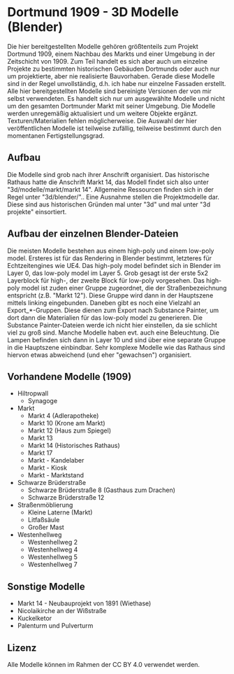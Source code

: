 # Dortmund 1909 - 3D Modelle (Blender)

Die hier bereitgestellten Modelle gehören größtenteils zum Projekt Dortmund 1909, einem Nachbau des Markts und einer Umgebung in der Zeitschicht von 1909. Zum Teil handelt es sich aber auch um einzelne Projekte zu bestimmten historischen Gebäuden Dortmunds oder auch nur um projektierte, aber nie realisierte Bauvorhaben. Gerade diese Modelle sind in der Regel unvollständig, d.h. ich habe nur einzelne Fassaden erstellt. 
Alle hier bereitgestellten Modelle sind bereinigte Versionen der von mir selbst verwendeten. Es handelt sich nur um ausgewählte Modelle und nicht um den gesamten Dortmunder Markt mit seiner Umgebung. Die Modelle werden unregemäßig aktualisiert und um weitere Objekte ergänzt. Texturen/Materialien fehlen möglicherweise. Die Auswahl der hier veröffentlichen Modelle ist teilweise zufällig, teilweise bestimmt durch den momentanen Fertigstellungsgrad.

## Aufbau
Die Modelle sind grob nach ihrer Anschrift organisiert. Das historische Rathaus hatte die Anschrift Markt 14, das Modell findet sich also unter "3d/modelle/markt/markt 14". Allgemeine Ressourcen finden sich in der Regel unter "3d/blender/"..
Eine Ausnahme stellen die Projektmodelle dar. Diese sind aus historischen Gründen mal unter "3d" und mal unter "3d projekte" einsortiert.

## Aufbau der einzelnen Blender-Dateien
Die meisten Modelle bestehen aus einem high-poly und einem low-poly model. Ersteres ist für das Rendering in Blender bestimmt, letzteres für Echtzeitengines wie UE4. Das high-poly model befindet sich in Blender im Layer 0, das low-poly model im Layer 5. Grob gesagt ist der erste 5x2 Layerblock für high-, der zweite Block für low-poly vorgesehen. Das high-poly model ist zuden einer Gruppe zugeordnet, die der Straßenbezeichnung entspricht (z.B. "Markt 12"). Diese Gruppe wird dann in der Hauptszene mittels linking eingebunden. Daneben gibt es noch eine Vielzahl an Export_*-Gruppen. Diese dienen zum Export nach Substance Painter, um dort dann die Materialien für das low-poly model zu generieren. Die Substance Painter-Dateien werde ich nicht hier einstellen, da sie schlicht viel zu groß sind.
Manche Modelle haben evt. auch eine Beleuchtung. Die Lampen befinden sich dann in Layer 10 und sind über eine separate Gruppe in die Hauptszene einbindbar.
Sehr komplexe Modelle wie das Rathaus sind hiervon etwas abweichend (und eher "gewachsen") organisiert.

## Vorhandene Modelle (1909)
* Hiltropwall
	* Synagoge
* Markt
    * Markt 4 (Adlerapotheke)
    * Markt 10 (Krone am Markt)
    * Markt 12 (Haus zum Spiegel)
	* Markt 13
    * Markt 14 (Historisches Rathaus)
    * Markt 17
    * Markt - Kandelaber
    * Markt - Kiosk
    * Markt - Marktstand
* Schwarze Brüderstraße
    * Schwarze Brüderstraße 8 (Gasthaus zum Drachen)
    * Schwarze Brüderstraße 12
* Straßenmöblierung
    * Kleine Laterne (Markt)
    * Litfaßsäule
    * Großer Mast
* Westenhellweg
	* Westenhellweg 2
	* Westenhellweg 4
	* Westenhellweg 5
	* Westenhellweg 7

## Sonstige Modelle 
* Markt 14 - Neubauprojekt von 1891 (Wiethase)
* Nicolaikirche an der Wißstraße
* Kuckelketor
* Palenturm und Pulverturm

## Lizenz
Alle Modelle können im Rahmen der CC BY 4.0 verwendet werden.
